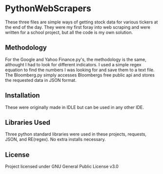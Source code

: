 # PythonWebScrapers
These three files are simple ways of getting stock data for various tickers at the end of the day. They were my first foray into web scraping and were written for a school project, but all the code is my own solution. 
## Methodology
For the Google and Yahoo Finance.py's, the methodology is the same, althought I had to look for different indicators. I used a simple regex equation to find the numbers I was looking for and save them to a text file. The Bloomberg.py simply accesses Bloombergs free public api and stores the requested data in JSON format. 
## Installation
These were originally made in IDLE but can be used in any other IDE.
## Libraries Used
Three python standard libraries were used in these projects, requests, JSON, and RE(regex). No extra installs necessary.
## License
Project licensed under GNU General Public License v3.0
